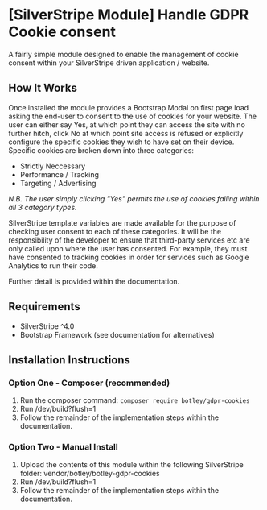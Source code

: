 # [SilverStripe Module] Handle GDPR Cookie consent

A fairly simple module designed to enable the management of cookie consent within your SilverStripe driven application / website. 

## How It Works

Once installed the module provides a Bootstrap Modal on first page load asking the end-user to consent to the use of cookies for your website. The user can either say Yes, at which point they can access the site with no further hitch, click No at which point site access is refused or explicitly configure the specific cookies they wish to have set on their device. Specific cookies are broken down into three categories:

- Strictly Neccessary
- Performance / Tracking
- Targeting / Advertising

*N.B. The user simply clicking "Yes" permits the use of cookies falling within all 3 category types.*

SilverStripe template variables are made available for the purpose of checking user consent to each of these categories. It will be the responsibility of the developer to ensure that third-party services etc are only called upon where the user has consented. For example, they must have consented to tracking cookies in order for services such as Google Analytics to run their code.

Further detail is provided within the documentation.

## Requirements

- SilverStripe ^4.0
- Bootstrap Framework (see documentation for alternatives)

## Installation Instructions

### Option One - Composer (recommended)

1. Run the composer command: `composer require botley/gdpr-cookies`
2. Run /dev/build?flush=1
3. Follow the remainder of the implementation steps within the documentation.

### Option Two - Manual Install 

1. Upload the contents of this module within the following SilverStripe folder: vendor/botley/botley-gdpr-cookies
2. Run /dev/build?flush=1
3. Follow the remainder of the implementation steps within the documentation.


